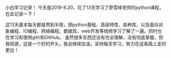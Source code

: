 小白学习记录！
今天是2019-8.20，花了13天学习了廖雪峰老师的python课程，在此记录一下！

这13天基本每天都是熬到半夜，把python基础、高级特性、各种库，以及面向对象编程、IO编程、网络编程、数据库、web开发等统统学习了解了一遍。同时也在学习和使用gith和GitHub。
虽然很多东西还没有完全理解，没有彻底掌握，但我知道，这是一个好的开头，我会继续加油，坚持每天学习，努力在这条路上走的更远！







